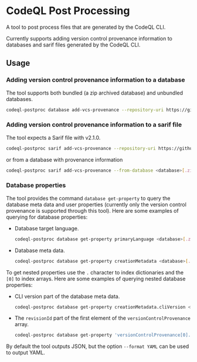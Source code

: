 # CodeQL Post Processing

A tool to post process files that are generated by the CodeQL CLI.

Currently supports adding version control provenance information to databases and sarif files generated by the CodeQL CLI.

## Usage

### Adding version control provenance information to a database

The tool supports both bundled (a zip archived database) and unbundled databases.

```bash
codeql-postproc database add-vcs-provenance --repository-uri https://github.com/rvermeulen/codeql-postproc --revision-id 0b3ee0ba4e2972da7b8f95e53cf1abe2e5d0b35c main <database>[.zip]
```

### Adding version control provenance information to a sarif file

The tool expects a Sarif file with v2.1.0.

```bash
codeql-postproc sarif add-vcs-provenance --repository-uri https://github.com/rvermeulen/codeql-postproc --revision-id 0b3ee0ba4e2972da7b8f95e53cf1abe2e5d0b35c <sarif>
```

or from a database with provenance information

```bash
codeql-postproc sarif add-vcs-provenance --from-database <database>[.zip] <sarif>
```

### Database properties

The tool provides the command `database get-property` to query the database meta data and user properties (currently only the version control provenance is supported through this tool).
Here are some examples of querying for database properties:

- Database target language.

    ```bash
    codeql-postproc database get-property primaryLanguage <database>[.zip]
    ```

- Database meta data.

    ```bash
    codeql-postproc database get-property creationMetadata <database>[.zip]
    ```

To get nested properties use the `.` character to index dictionaries and the `[0]` to index arrays.
Here are some examples of querying nested database properties:

- CLI version part of the database meta data.

    ```bash
    codeql-postproc database get-property creationMetadata.cliVersion <database>[.zip]
    ```

- The `revisionId` part of the first element of the `versionControlProvenance` array.

    ```bash
    codeql-postproc database get-property 'versionControlProvenance[0].revisionId' <database>[.zip]
    ```

By default the tool outputs JSON, but the option `--format YAML` can be used to output YAML.
